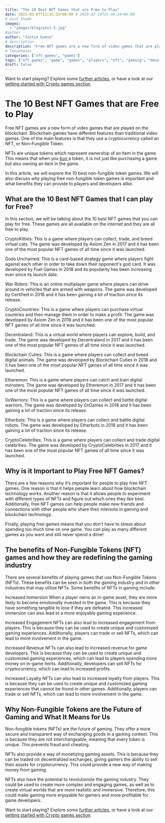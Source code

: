 ```yaml
---
title: "The 10 Best NFT Games that are Free to Play"
date: 2022-03-07T13:55:32+06:00 # 2020-03-14T15:40:24+06:00
# post thumb
images:
  - "images/blog/post-5.jpg"
#author
author: "Justin Guese"
# description
description: "Free NFT games are a new form of video games that are played on the blockchain. Blockchain games have different features than traditional video games. One of th"
# Taxonomies
categories: ["nft games", "games"]
tags: ["nft games", "game", "games", "players", "nft", "gaming", "developed"]
draft: false
---
```



Want to start playing? Explore some [further articles](/blog/), or have a look at our [getting started with Crypto games section](/services/how-do-i-get-started/).

# The 10 Best NFT Games that are Free to Play

Free NFT games are a new form of video games that are played on the blockchain. Blockchain games have different features than traditional video games. One of the main features is that they use a cryptocurrency called an NFT, or Non-Fungible Token.

NFTs are unique tokens which represent ownership of an item in the game. This means that when you [ buy ](https://accounts.binance.com/en/register?ref=37092355) a token, it is not just like purchasing a game but also owning an item in the game.

In this article, we will explore the 10 best non-fungible token games. We will also discuss why playing free non-fungible token games is important and what benefits they can provide to players and developers alike.

## What are the 10 Best NFT Games that I can play for Free?

In this section, we will be talking about the 10 best NFT games that you can play for free. These games are all available on the internet and they are all free to play.

CryptoKitties: This is a game where players can collect, trade, and breed virtual cats. The game was developed by Axiom Zen in 2017 and it has been one of the most popular NFT games of all time since it was launched.

Gods Unchained: This is a card-based strategy game where players fight against each other in order to take down their opponent's god card. It was developed by Fuel Games in 2018 and its popularity has been increasing ever since its launch date.

War Riders: This is an online multiplayer game where players can drive around in vehicles that are armed with weapons. The game was developed by Certified in 2018 and it has been gaining a lot of traction since its release.

CryptoCountries: This is a game where players can purchase virtual countries and then manage them in order to make a profit. The game was developed by Axiom Zen in 2018 and it has been one of the most popular NFT games of all time since it was launched.

Decentraland: This is a virtual world where players can explore, build, and trade. The game was developed by Decentraland in 2017 and it has been one of the most popular NFT games of all time since it was launched.

Blockchain Cuties: This is a game where players can collect and breed digital animals. The game was developed by Blockchain Cuties in 2018 and it has been one of the most popular NFT games of all time since it was launched.

Etheremon: This is a game where players can catch and train digital monsters. The game was developed by Etheremon in 2017 and it has been one of the most popular NFT games of all time since it was launched.

0xWarriors: This is a game where players can collect and battle digital warriors. The game was developed by 0xGames in 2018 and it has been gaining a lot of traction since its release. 

Etherbots: This is a game where players can collect and battle digital robots. The game was developed by Etherbots in 2018 and it has been gaining a lot of traction since its release.

CryptoCelebrities: This is a game where players can collect and trade digital celebrities. The game was developed by CryptoCelebrities in 2017 and it has been one of the most popular NFT games of all time since it was launched.

## Why is it Important to Play Free NFT Games?

There are a few reasons why it’s important for people to play free NFT games. One reason is that it helps people learn about how blockchain technology works. Another reason is that it allows people to experiment with different types of NFTs and figure out which ones they like best. Additionally, free NFT games can help people make new friends and connections with other people who share their interests in gaming and blockchain technology.

Finally, playing free games means that you don't have to stress about spending too much time on one game. You can play as many different games as you want and still never spend a dime!

## The benefits of Non-Fungible Tokens (NFT) games and how they are redefining the gaming industry

There are several benefits of playing games that use Non-Fungible Tokens (NFTs). These benefits can be seen in both the gaming industry and in other industries that may utilize NFTs. Some benefits of NFTs in gaming include: 

Increased Immersion When a player owns an in-game asset, they are more likely to become emotionally invested in the game. This is because they have something tangible to lose if they are defeated. This increased immersion can also lead to a more enjoyable gaming experience.

Increased Engagement NFTs can also lead to increased engagement from players. This is because they can be used to create unique and customized gaming experiences. Additionally, players can trade or sell NFTs, which can lead to more involvement in the game. 

Increased Revenue NFTs can also lead to increased revenue for game developers. This is because they can be used to create unique and customized gaming experiences, which can lead to players spending more money on in-game items. Additionally, developers can sell NFTs for cryptocurrency, which can lead to increased profits. 

Increased Loyalty NFTs can also lead to increased loyalty from players. This is because they can be used to create unique and customized gaming experiences that cannot be found in other games. Additionally, players can trade or sell NFTs, which can lead to more involvement in the game.

## Why Non-Fungible Tokens are the Future of Gaming and What It Means for Us

Non-fungible tokens (NFTs) are the future of gaming. They offer a more secure and transparent way of exchanging goods in a gaming context. This is because they are not interchangeable, meaning that every token is unique. This prevents fraud and cheating.

NFTs also provide a way of monetizing gaming assets. This is because they can be traded on decentralized exchanges, giving gamers the ability to sell their assets for cryptocurrency. This could provide a new way of making money from gaming.

NFTs also have the potential to revolutionize the gaming industry. They could be used to create more complex and engaging games, as well as to create virtual worlds that are more realistic and immersive. Therefore, this could make gaming more enjoyable for gamers and more profitable for game developers.

Want to start playing? Explore some [further articles](/blog/), or have a look at our [getting started with Crypto games section](/services/how-do-i-get-started/).

